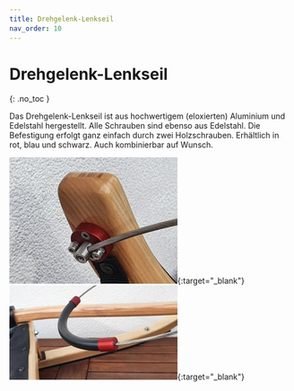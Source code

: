 ```yaml
---
title: Drehgelenk-Lenkseil
nav_order: 10
---
```


# Drehgelenk-Lenkseil
{: .no_toc }

Das Drehgelenk-Lenkseil ist aus hochwertigem (eloxierten) Aluminium und Edelstahl hergestellt. 
Alle Schrauben sind ebenso aus Edelstahl. 
Die Befestigung erfolgt ganz einfach durch zwei Holzschrauben. 
Erhältlich in rot, blau und schwarz. Auch kombinierbar auf Wunsch.

[![lenkseil-rot2](../images/small/lenkseil-rot2.webp)](../images/lenkseil-rot2.webp){:target="_blank"}
[![lenkseil-rot2](../images/small/lenkseil-rot1.webp)](../images/lenkseil-rot1.webp){:target="_blank"}
